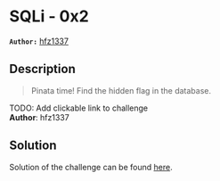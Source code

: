 # SQLi - 0x2

**`Author:`** [hfz1337](https://github.com/hfz1337)

## Description
  > Pinata time! Find the hidden flag in the database.  

  TODO: Add clickable link to challenge  
  **Author**: hfz1337

## Solution

Solution of the challenge can be found [here](solution/).
